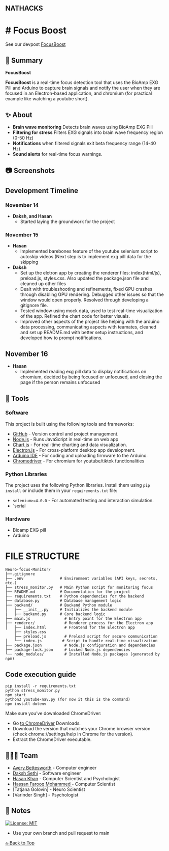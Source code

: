 
<a name=top></a>
## NATHACKS
# # Focus Boost


See our devpost [FocusBoost](https://devpost.com/software/neuro-stress-monitor)

## 📑 Summary

**FocusBoost** 

**FocusBoost** is a real-time focus detection tool that uses the BioAmp EXG Pill and Arduino to capture brain signals and notify the user when they are focused in an Electron-based application, and chromium (for practical example like watching a youtube short).



## ✨ About
- **Brain wave monitoring** Detects brain waves using BioAmp EXG Pill
- **Filtering for stress** Filters EXG signals into brain wave frequency region (0-50 Hz)
- **Notifications** when filtered signals exit beta frequency range (14-40 Hz).
- **Sound alerts** for real-time focus warnings.




## 📷 Screenshots



## Development Timeline
### November 14
- **Daksh, and Hasan**
  - Started laying the groundwork for the project
### November 15
- **Hasan**
  - Implemented barebones feature of the youtube selenium script to autoskip videos (Next step is to implement exg pill data for the skipping
- **Daksh**
  - Set up the elctron app by creating the renderer files: index(html/js), preload.js, styles.css. Also updated the package.json file and cleaned up other files
  - Dealt with troubleshooting and refinements, fixed GPU crashes through disabling GPU rendering. Debugged other issues so that the window would open properly. Resolved through developing a gitignore file. 
  - Tested window using mock data, used to test real-time visualization of the app. Refined the chart code for better visuals. 
  - Improved other aspects of the project like helping with the arduino data processing, communicating aspects with teamates, cleaned and set up README.md with better setup instructions, and developed how to prompt notifications.

## November 16
- **Hasan**
  - Implemented reading exg pill data to display notifications on chromium, decided by being focused or unfocused, and closing the page if the person remains unfocused


## 🔨 Tools

### Software

This project is built using the following tools and frameworks:

* [GitHub](https://www.github.com) - Version control and project management.
* [Node.js](https://nodejs.org/) - Runs JavaScript in real-time on web app
* [Chart.js](https://www.chartjs.org/) - For real-time charting and data visualization.
* [Electron.js](https://www.electronjs.org/) - For cross-platform desktop app development.
* [Arduino IDE](https://www.arduino.cc/) - For coding and uploading firmware to the Arduino.
* [Chromedriver](https://developer.chrome.com/docs/chromedriver/) - For chromium for youtube/tiktok functionalities

### Python Libraries

The project uses the following Python libraries. Install them using `pip install` or include them in your `requirements.txt` file:

* `selenium>=4.0.0` - For automated testing and interaction simulation.
* `serial



### Hardware

* Bioamp EXG pill
* Arduino

# FILE STRUCTURE
```
Neuro-focus-Monitor/
├──.gitignore
├── .env                # Environment variables (API keys, secrets, etc.)
├── stress_monitor.py   # Main Python script for monitoring focus
├── README.md           # Documentation for the project
├── requirements.txt    # Python dependencies for the backend
├── database.py         # Database management logic
├── backend/            # Backend Python module
│   ├── __init__.py     # Initializes the backend module
|   ├── backend.py      # Core backend logic
├── main.js               # Entry point for the Electron app
├── renderer/             # Renderer process for the Electron app
│   ├── index.html        # Frontend for the Electron app
    ├── styles.css
    ├── preload.js        # Preload script for secure communication
│   └── index.js         # Script to handle real-time visualization
├── package.json          # Node.js configuration and dependencies
├── package-lock.json     # Locked Node.js dependencies
└── node_modules/         # Installed Node.js packages (generated by npm)

```
## Code execution guide
```
pip install -r requirements.txt
python stress_monitor.py
npm start
python3 youtube-nav.py (for now it this is the command)
npm install dotenv

```
Make sure you’ve downloaded ChromeDriver:
*  Go [to ChromeDriver](https://developer.chrome.com/docs/chromedriver/downloads) Downloads.
*  Download the version that matches your Chrome browser version (check chrome://settings/help in Chrome for the version).
*  Extract the ChromeDriver executable.

## 👨‍👧‍👧 Team

<!--- put your links here --->

* [Avery Bettesworth](https://github.com/Betts6430) - Computer engineer
* [Daksh Sethi](https://github.com/daksh3333) - Software engineer
* [Hasan Khan](https://osu.github.io/portfolio/) - Computer Scientist and Psychologist 
* [Hassan Farooq Mohammed ](https://github.com/osu) - Computer Scientist
* [Tatjana Golovin] - Neuro Scientist
* [Varinder Singh] - Psychologist


## 📰 Notes

[![License: MIT](https://img.shields.io/badge/License-MIT-blue.svg)](https://opensource.org/licenses/MIT)

* Use your own branch and pull request to main

[🔝 Back to Top](#top)
